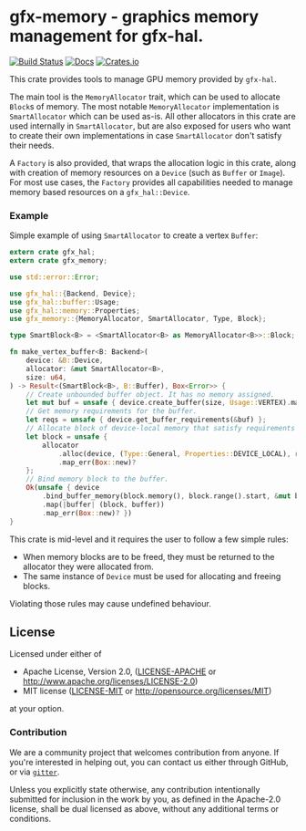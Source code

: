 
# gfx-memory - graphics memory management for gfx-hal.
[![Build Status](https://travis-ci.org/gfx-rs/gfx-memory.svg)](https://travis-ci.org/gfx-rs/gfx-memory)
[![Docs](https://docs.rs/gfx-memory/badge.svg)](https://docs.rs/gfx-memory)
[![Crates.io](https://img.shields.io/crates/v/gfx-memory.svg?maxAge=2592000)](https://crates.io/crates/gfx-memory)

This crate provides tools to manage GPU memory provided by `gfx-hal`.

The main tool is the `MemoryAllocator` trait, which can be used to allocate `Block`s of memory.
The most notable `MemoryAllocator` implementation is `SmartAllocator` which can be used as-is.
All other allocators in this crate are used internally in `SmartAllocator`, but are also exposed 
for users who want to create their own implementations in case `SmartAllocator` don't satisfy their needs.

A `Factory` is also provided, that wraps the allocation logic in this crate, along with creation of memory resources
on a `Device` (such as `Buffer` or `Image`). For most use cases, the `Factory` provides all capabilities needed to 
manage memory based resources on a `gfx_hal::Device`.

### Example 

Simple example of using `SmartAllocator` to create a vertex `Buffer`:

```rust
extern crate gfx_hal;
extern crate gfx_memory;

use std::error::Error;

use gfx_hal::{Backend, Device};
use gfx_hal::buffer::Usage;
use gfx_hal::memory::Properties;
use gfx_memory::{MemoryAllocator, SmartAllocator, Type, Block};

type SmartBlock<B> = <SmartAllocator<B> as MemoryAllocator<B>>::Block;

fn make_vertex_buffer<B: Backend>(
    device: &B::Device,
    allocator: &mut SmartAllocator<B>,
    size: u64,
) -> Result<(SmartBlock<B>, B::Buffer), Box<Error>> {
    // Create unbounded buffer object. It has no memory assigned.
    let mut buf = unsafe { device.create_buffer(size, Usage::VERTEX).map_err(Box::new)? };
    // Get memory requirements for the buffer.
    let reqs = unsafe { device.get_buffer_requirements(&buf) };
    // Allocate block of device-local memory that satisfy requirements for buffer.
    let block = unsafe {
        allocator
            .alloc(device, (Type::General, Properties::DEVICE_LOCAL), reqs)
            .map_err(Box::new)?
    };
    // Bind memory block to the buffer.
    Ok(unsafe { device
        .bind_buffer_memory(block.memory(), block.range().start, &mut buf)
        .map(|buffer| (block, buffer))
        .map_err(Box::new)? })
}

```

This crate is mid-level and it requires the user to follow a few simple rules:

* When memory blocks are to be freed, they must be returned to the allocator they were allocated from.
* The same instance of `Device` must be used for allocating and freeing blocks.

Violating those rules may cause undefined behaviour.

## License

Licensed under either of

 * Apache License, Version 2.0, ([LICENSE-APACHE](LICENSE-APACHE) or http://www.apache.org/licenses/LICENSE-2.0)
 * MIT license ([LICENSE-MIT](LICENSE-MIT) or http://opensource.org/licenses/MIT)

at your option.

### Contribution

We are a community project that welcomes contribution from anyone. If you're interested in helping out, you can contact 
us either through GitHub, or via [`gitter`](https://gitter.im/gfx-rs/gfx).

Unless you explicitly state otherwise, any contribution intentionally submitted
for inclusion in the work by you, as defined in the Apache-2.0 license, shall be dual licensed as above, without any
additional terms or conditions.
